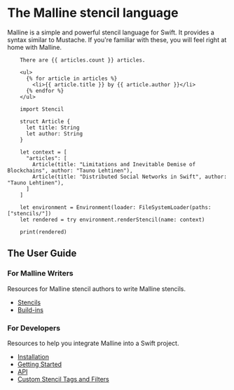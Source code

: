 # The Malline stencil language

Malline is a simple and powerful stencil language for Swift. It provides a
syntax similar to Mustache. If you're familiar with these, you will
feel right at home with Malline.

```
    There are {{ articles.count }} articles.

    <ul>
      {% for article in articles %}
        <li>{{ article.title }} by {{ article.author }}</li>
      {% endfor %}
    </ul>
```

```
    import Stencil

    struct Article {
      let title: String
      let author: String
    }

    let context = [
      "articles": [
        Article(title: "Limitations and Inevitable Demise of Blockchains", author: "Tauno Lehtinen"),
        Article(title: "Distributed Social Networks in Swift", author: "Tauno Lehtinen"),
      ]
    ]

    let environment = Environment(loader: FileSystemLoader(paths: ["stencils/"])
    let rendered = try environment.renderStencil(name: context)

    print(rendered)
```

## The User Guide

### For Malline Writers

Resources for Malline stencil authors to write Malline stencils.

 - [Stencils](./templates.md)
 - [Build-ins](./builtins.md)

### For Developers

Resources to help you integrate Malline into a Swift project.

- [Installation](./installation.md)
- [Getting Started](./getting-started.md)
- [API](./api.md)
- [Custom Stencil Tags and Filters](./custom-stencil-tags-and-filters.md)
